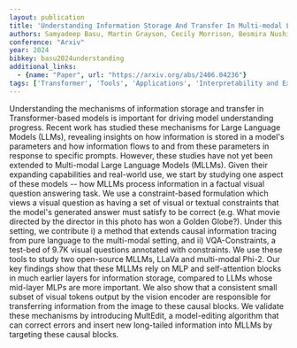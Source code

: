 ```yaml
---
layout: publication
title: 'Understanding Information Storage And Transfer In Multi-modal Large Language Models'
authors: Samyadeep Basu, Martin Grayson, Cecily Morrison, Besmira Nushi, Soheil Feizi, Daniela Massiceti
conference: "Arxiv"
year: 2024
bibkey: basu2024understanding
additional_links:
  - {name: "Paper", url: "https://arxiv.org/abs/2406.04236"}
tags: ['Transformer', 'Tools', 'Applications', 'Interpretability and Explainability', 'RAG', 'Model Architecture', 'Reinforcement Learning', 'Attention Mechanism', 'Pretraining Methods', 'Prompting']
---
```

Understanding the mechanisms of information storage and transfer in
Transformer-based models is important for driving model understanding progress.
Recent work has studied these mechanisms for Large Language Models (LLMs),
revealing insights on how information is stored in a model's parameters and how
information flows to and from these parameters in response to specific prompts.
However, these studies have not yet been extended to Multi-modal Large Language
Models (MLLMs). Given their expanding capabilities and real-world use, we start
by studying one aspect of these models -- how MLLMs process information in a
factual visual question answering task. We use a constraint-based formulation
which views a visual question as having a set of visual or textual constraints
that the model's generated answer must satisfy to be correct (e.g. What movie
directed by the director in this photo has won a Golden Globe?). Under this
setting, we contribute i) a method that extends causal information tracing from
pure language to the multi-modal setting, and ii) VQA-Constraints, a test-bed
of 9.7K visual questions annotated with constraints. We use these tools to
study two open-source MLLMs, LLaVa and multi-modal Phi-2. Our key findings show
that these MLLMs rely on MLP and self-attention blocks in much earlier layers
for information storage, compared to LLMs whose mid-layer MLPs are more
important. We also show that a consistent small subset of visual tokens output
by the vision encoder are responsible for transferring information from the
image to these causal blocks. We validate these mechanisms by introducing
MultEdit, a model-editing algorithm that can correct errors and insert new
long-tailed information into MLLMs by targeting these causal blocks.
